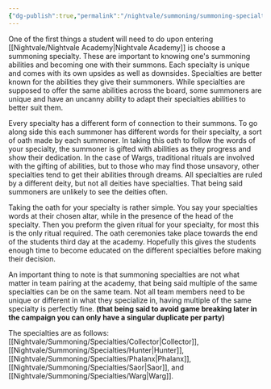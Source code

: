 ```yaml
---
{"dg-publish":true,"permalink":"/nightvale/summoning/summoning-specialties/"}
---
```



One of the first things a student will need to do upon entering [[Nightvale/Nightvale Academy\|Nightvale Academy]] is choose a summoning specialty. These are important to knowing one's summoning abilities and becoming one with their summons. Each specialty is unique and comes with its own upsides as well as downsides. Specialties are better known for the abilities they give their summoners. While specialties are supposed to offer the same abilities across the board, some summoners are unique and have an uncanny ability to adapt their specialties abilities to better suit them.

  

Every specialty has a different form of connection to their summons. To go along side this each summoner has different words for their specialty, a sort of oath made by each summoner. In taking this oath to follow the words of your specialty, the summoner is gifted with abilities as they progress and show their dedication. In the case of Wargs, traditional rituals are involved with the gifting of abilities, but to those who may find those unsavory, other specialties tend to get their abilities through dreams. All specialties are ruled by a different deity, but not all deities have specialties. That being said summoners are unlikely to see the deities often.

  

Taking the oath for your specialty is rather simple. You say your specialties words at their chosen altar, while in the presence of the head of the specialty. Then you preform the given ritual for your specialty, for most this is the only ritual required. The oath ceremonies take place towards the end of the students third day at the academy. Hopefully this gives the students enough time to become educated on the different specialties before making their decision.

  

An important thing to note is that summoning specialties are not what matter in team pairing at the academy, that being said multiple of the same specialties can be on the same team. Not all team members need to be unique or different in what they specialize in, having multiple of the same specialty is perfectly fine. **(that being said to avoid game breaking later in the campaign you can only have a singular duplicate per party)**

The specialties are as follows: [[Nightvale/Summoning/Specialties/Collector\|Collector]], [[Nightvale/Summoning/Specialties/Hunter\|Hunter]], [[Nightvale/Summoning/Specialties/Phalanx\|Phalanx]], [[Nightvale/Summoning/Specialties/Saor\|Saor]], and [[Nightvale/Summoning/Specialties/Warg\|Warg]].

